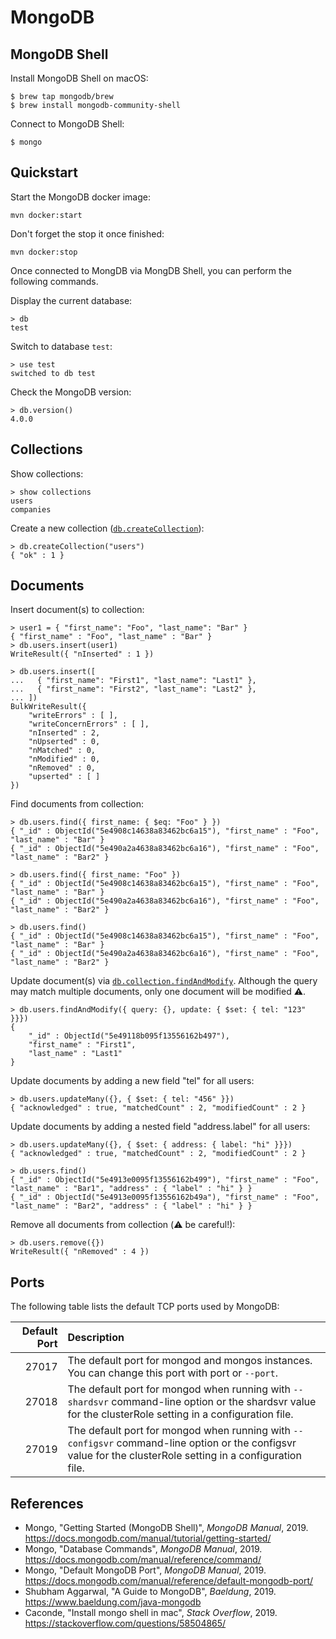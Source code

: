 # MongoDB

## MongoDB Shell

Install MongoDB Shell on macOS:

```
$ brew tap mongodb/brew
$ brew install mongodb-community-shell
```

Connect to MongoDB Shell:

```
$ mongo
```

## Quickstart

Start the MongoDB docker image:

```
mvn docker:start
```

Don't forget the stop it once finished:

```
mvn docker:stop
```

Once connected to MongDB via MongDB Shell, you can perform the following commands.

Display the current database:

```
> db
test
``` 

Switch to database `test`:

```
> use test
switched to db test
```

Check the MongoDB version:

```
> db.version()
4.0.0
```

## Collections

Show collections:

```
> show collections
users
companies
```

Create a new collection
([`db.createCollection`](https://docs.mongodb.com/manual/reference/method/db.createCollection/)):

```
> db.createCollection("users")
{ "ok" : 1 }
```

## Documents

Insert document(s) to collection:

```
> user1 = { "first_name": "Foo", "last_name": "Bar" }
{ "first_name" : "Foo", "last_name" : "Bar" }
> db.users.insert(user1)
WriteResult({ "nInserted" : 1 })
```

```
> db.users.insert([
...   { "first_name": "First1", "last_name": "Last1" },
...   { "first_name": "First2", "last_name": "Last2" },
... ])
BulkWriteResult({
	"writeErrors" : [ ],
	"writeConcernErrors" : [ ],
	"nInserted" : 2,
	"nUpserted" : 0,
	"nMatched" : 0,
	"nModified" : 0,
	"nRemoved" : 0,
	"upserted" : [ ]
})
```

Find documents from collection:

```
> db.users.find({ first_name: { $eq: "Foo" } })
{ "_id" : ObjectId("5e4908c14638a83462bc6a15"), "first_name" : "Foo", "last_name" : "Bar" }
{ "_id" : ObjectId("5e490a2a4638a83462bc6a16"), "first_name" : "Foo", "last_name" : "Bar2" }
```

```
> db.users.find({ first_name: "Foo" })
{ "_id" : ObjectId("5e4908c14638a83462bc6a15"), "first_name" : "Foo", "last_name" : "Bar" }
{ "_id" : ObjectId("5e490a2a4638a83462bc6a16"), "first_name" : "Foo", "last_name" : "Bar2" }
```

```
> db.users.find()
{ "_id" : ObjectId("5e4908c14638a83462bc6a15"), "first_name" : "Foo", "last_name" : "Bar" }
{ "_id" : ObjectId("5e490a2a4638a83462bc6a16"), "first_name" : "Foo", "last_name" : "Bar2" }
```

Update document(s) via
[`db.collection.findAndModify`](https://docs.mongodb.com/manual/reference/method/db.collection.findAndModify/index.html).
Although the query may match multiple documents, only one document will be
modified :warning:.

```
> db.users.findAndModify({ query: {}, update: { $set: { tel: "123" }}})
{
	"_id" : ObjectId("5e49118b095f13556162b497"),
	"first_name" : "First1",
	"last_name" : "Last1"
}
```

Update documents by adding a new field "tel" for all users:

```
> db.users.updateMany({}, { $set: { tel: "456" }})
{ "acknowledged" : true, "matchedCount" : 2, "modifiedCount" : 2 }
```

Update documents by adding a nested field "address.label" for all users:

```
> db.users.updateMany({}, { $set: { address: { label: "hi" }}})
{ "acknowledged" : true, "matchedCount" : 2, "modifiedCount" : 2 }

> db.users.find()
{ "_id" : ObjectId("5e4913e0095f13556162b499"), "first_name" : "Foo", "last_name" : "Bar1", "address" : { "label" : "hi" } }
{ "_id" : ObjectId("5e4913e0095f13556162b49a"), "first_name" : "Foo", "last_name" : "Bar2", "address" : { "label" : "hi" } }
```

Remove all documents from collection (:warning: be careful!):

```
> db.users.remove({})
WriteResult({ "nRemoved" : 4 })
```

## Ports

The following table lists the default TCP ports used by MongoDB:

Default Port | Description
-----------: | :---------- 
27017        | The default port for mongod and mongos instances. You can change this port with port or `--port`.
27018        | The default port for mongod when running with `--shardsvr` command-line option or the shardsvr value for the clusterRole setting in a configuration file.
27019        | The default port for mongod when running with `--configsvr` command-line option or the configsvr value for the clusterRole setting in a configuration file.

## References

- Mongo, "Getting Started (MongoDB Shell)", _MongoDB Manual_, 2019.
  <https://docs.mongodb.com/manual/tutorial/getting-started/>
- Mongo, "Database Commands", _MongoDB Manual_, 2019.
  <https://docs.mongodb.com/manual/reference/command/>
- Mongo, "Default MongoDB Port", _MongoDB Manual_, 2019.
  <https://docs.mongodb.com/manual/reference/default-mongodb-port/>
- Shubham Aggarwal, "A Guide to MongoDB", _Baeldung_, 2019.
  <https://www.baeldung.com/java-mongodb>
- Caconde, "Install mongo shell in mac", _Stack Overflow_, 2019.
  <https://stackoverflow.com/questions/58504865/>
